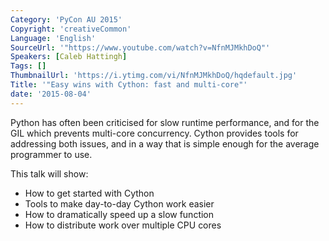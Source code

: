 ```yaml
---
Category: 'PyCon AU 2015'
Copyright: 'creativeCommon'
Language: 'English'
SourceUrl: '"https://www.youtube.com/watch?v=NfnMJMkhDoQ"'
Speakers: [Caleb Hattingh]
Tags: []
ThumbnailUrl: 'https://i.ytimg.com/vi/NfnMJMkhDoQ/hqdefault.jpg'
Title: '"Easy wins with Cython: fast and multi-core"'
date: '2015-08-04'
---
```

Python has often been criticised for slow runtime performance, and for the GIL which prevents multi-core concurrency. Cython provides tools for addressing both issues, and in a way that is simple enough for the average programmer to use.

This talk will show:

- How to get started with Cython
- Tools to make day-to-day Cython work easier
- How to dramatically speed up a slow function
- How to distribute work over multiple CPU cores

